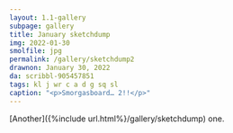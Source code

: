```yaml
---
layout: 1.1-gallery
subpage: gallery
title: January sketchdump
img: 2022-01-30
smolfile: jpg
permalink: /gallery/sketchdump2
drawnon: January 30, 2022
da: scribbl-905457851
tags: kl j wr c a d g sq sl
caption: "<p>Smorgasboard… 2!!</p>"
---
```

[Another]({%include url.html%}/gallery/sketchdump) one.